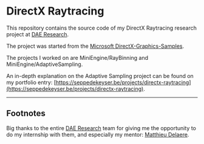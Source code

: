 # DirectX Raytracing

This repository contains the source code of my DirectX Raytracing research project at [DAE Research](https://digitalartsandentertainment.be/page/133/Research).

The project was started from the [Microsoft DirectX-Graphics-Samples](https://github.com/microsoft/DirectX-Graphics-Samples).

The projects I worked on are MiniEngine/RayBinning and MiniEngine/AdaptiveSampling.

An in-depth explanation on the Adaptive Sampling project can be found on my portfolio entry: [https://seppedekeyser.be/projects/directx-raytracing](https://seppedekeyser.be/projects/directx-raytracing).

---

## Footnotes

Big thanks to the entire [DAE Research](https://digitalartsandentertainment.be/page/133/Research) team for giving me the opportunity to do my internship with them, and especially my mentor: [Matthieu Delaere](https://www.matthieudelaere.com/).